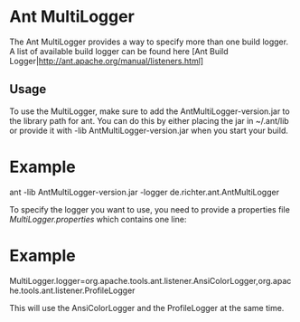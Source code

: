# Ant MultiLogger #

The Ant MultiLogger provides a way to specify more than one build logger. A list of available build logger can be found here [Ant Build Logger|http://ant.apache.org/manual/listeners.html]

## Usage ##

To use the MultiLogger, make sure to add the AntMultiLogger-version.jar to the library path for ant. You can do this by either placing the jar in ~/.ant/lib or provide it with -lib AntMultiLogger-version.jar when you start your build.

# Example #
ant -lib AntMultiLogger-version.jar -logger de.richter.ant.AntMultiLogger

To specify the logger you want to use, you need to provide a properties file *MultiLogger.properties* which contains one line:

# Example #
MultiLogger.logger=org.apache.tools.ant.listener.AnsiColorLogger,org.apache.tools.ant.listener.ProfileLogger

This will use the AnsiColorLogger and the ProfileLogger at the same time.